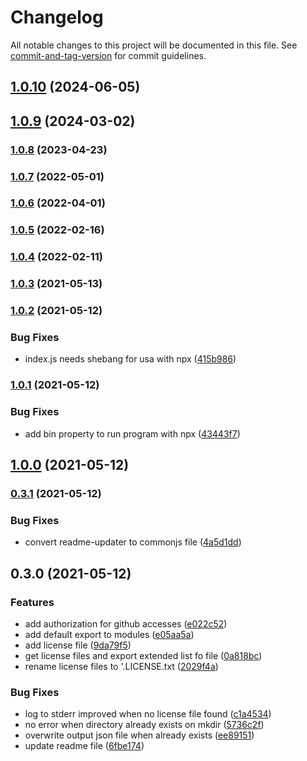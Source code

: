 # Changelog

All notable changes to this project will be documented in this file. See [commit-and-tag-version](https://github.com/absolute-version/commit-and-tag-version) for commit guidelines.

## [1.0.10](https://github.com/BePo65/license-downloader/compare/v1.0.9...v1.0.10) (2024-06-05)

## [1.0.9](https://github.com/BePo65/license-downloader/compare/v1.0.8...v1.0.9) (2024-03-02)

### [1.0.8](https://github.com/BePo65/license-downloader/compare/v1.0.7...v1.0.8) (2023-04-23)

### [1.0.7](https://github.com/BePo65/license-downloader/compare/v1.0.6...v1.0.7) (2022-05-01)

### [1.0.6](https://github.com/BePo65/license-downloader/compare/v1.0.5...v1.0.6) (2022-04-01)

### [1.0.5](https://github.com/BePo65/license-downloader/compare/v1.0.4...v1.0.5) (2022-02-16)

### [1.0.4](https://github.com/BePo65/license-downloader/compare/v1.0.3...v1.0.4) (2022-02-11)

### [1.0.3](https://github.com/BePo65/license-downloader/compare/v1.0.2...v1.0.3) (2021-05-13)

### [1.0.2](https://github.com/BePo65/license-downloader/compare/v1.0.1...v1.0.2) (2021-05-12)


### Bug Fixes

* index.js needs shebang for usa with npx ([415b986](https://github.com/BePo65/license-downloader/commit/415b98621c2ddb50f5d07cc3586dedf816e2c810))

### [1.0.1](https://github.com/BePo65/license-downloader/compare/v1.0.0...v1.0.1) (2021-05-12)


### Bug Fixes

* add bin property to run program with npx ([43443f7](https://github.com/BePo65/license-downloader/commit/43443f7c83e2b76d9f2f8c41c43f475ff35ddb79))

## [1.0.0](https://github.com/BePo65/license-downloader/compare/v0.3.1...v1.0.0) (2021-05-12)

### [0.3.1](https://github.com/BePo65/license-downloader/compare/v0.3.0...v0.3.1) (2021-05-12)


### Bug Fixes

* convert readme-updater to commonjs file ([4a5d1dd](https://github.com/BePo65/license-downloader/commit/4a5d1dd8abd89ea8b8d52372f529cdb60fa1ac61))

## 0.3.0 (2021-05-12)


### Features

* add authorization for github accesses ([e022c52](https://github.com/BePo65/license-downloader/commit/e022c52a9de32287cd4c974384a3d5ca141de972))
* add default export to modules ([e05aa5a](https://github.com/BePo65/license-downloader/commit/e05aa5a9eabca7ec74c75e57de2a0b08bdb8f4c4))
* add license file ([9da79f5](https://github.com/BePo65/license-downloader/commit/9da79f5c6b9b3253ca0f0b48f35a06ef64034ec8))
* get license files and export extended list fo file ([0a818bc](https://github.com/BePo65/license-downloader/commit/0a818bc2797e14219f9f1050fdec9013b2c052f1))
* rename license files to '<packageName>.LICENSE.txt ([2029f4a](https://github.com/BePo65/license-downloader/commit/2029f4a5694f39a96bd145167f6b9ed18da91590))


### Bug Fixes

* log to stderr improved when no license file found ([c1a4534](https://github.com/BePo65/license-downloader/commit/c1a45346e2aeb3fdb7812bb104d2bb83f2b19f74))
* no error when directory already exists on mkdir ([5736c2f](https://github.com/BePo65/license-downloader/commit/5736c2f302e030e43ede3c436edd2b861617d023))
* overwrite output json file when already exists ([ee89151](https://github.com/BePo65/license-downloader/commit/ee8915128cc261743e94189a81a5e439a8602e91))
* update readme file ([6fbe174](https://github.com/BePo65/license-downloader/commit/6fbe174635c8a72c14e38f8d0fd410be797ff929))
